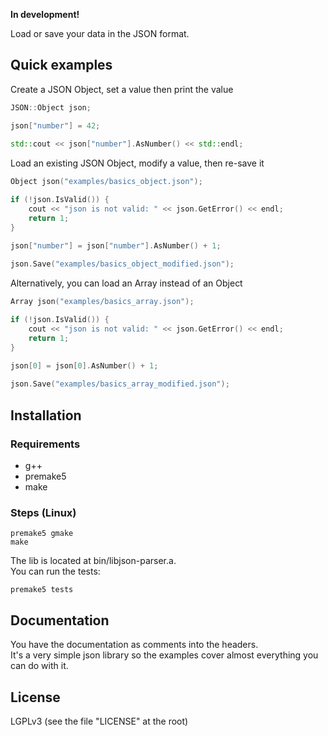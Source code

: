 **In development!**  

Load or save your data in the JSON format.

## Quick examples

Create a JSON Object, set a value then print the value
```cpp
JSON::Object json;

json["number"] = 42;
    
std::cout << json["number"].AsNumber() << std::endl;
```

Load an existing JSON Object, modify a value, then re-save it
```cpp
Object json("examples/basics_object.json");

if (!json.IsValid()) {
    cout << "json is not valid: " << json.GetError() << endl;
    return 1;
}

json["number"] = json["number"].AsNumber() + 1;
    
json.Save("examples/basics_object_modified.json");
```

Alternatively, you can load an Array instead of an Object
```cpp
Array json("examples/basics_array.json");

if (!json.IsValid()) {
    cout << "json is not valid: " << json.GetError() << endl;
    return 1;
}

json[0] = json[0].AsNumber() + 1;
    
json.Save("examples/basics_array_modified.json");
```

## Installation

### Requirements

- g++
- premake5
- make

### Steps (Linux)

```
premake5 gmake
make
```
The lib is located at bin/libjson-parser.a.  
You can run the tests:
```
premake5 tests
```

## Documentation

You have the documentation as comments into the headers.  
It's a very simple json library so the examples cover almost everything you can do with it.

## License

LGPLv3 (see the file "LICENSE" at the root)